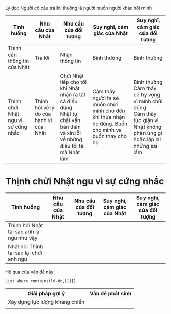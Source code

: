 Lý do:: Người có câu trả lời thường là người muốn người khác hỏi mình
 
| Tình huống                          | Nhu cầu của Nhật                        | Nhu cầu của đối tượng                                                                                                             | Suy nghĩ, cảm giác của Nhật                                                                          | Suy nghĩ, cảm giác của đối tượng                                                                                               |
| ----------------------------------- | --------------------------------------- | --------------------------------------------------------------------------------------------------------------------------------- | ---------------------------------------------------------------------------------------------------- | ------------------------------------------------------------------------------------------------------------------------------ |
| Thịnh cần thông tin của Nhật        | Trả lời                                 | Nhận thông tin                                                                                                                    | Bình thường                                                                                          | Bình thường                                                                                                                    |
| Thịnh chửi Nhật ngu vì sự cứng nhắc | Thịnh hỏi về lý do của hành vi của Nhật | Chửi Nhật tiếp cho tới khi Nhật nhận ra tất cả điều đúng<br>Nhật tự chất vấn bản thân và xin lỗi về những điều tồi tệ mà Nhật làm | Cảm thấy người ta sẽ muốn chửi mình cho đến khi thừa nhận họ đúng. Buồn cho mình và buồn thay cho họ | Bình thường<br>Cảm thấy có hy vọng vì mình chửi đúng<br>Cảm thấy tức giận vì Nhật không phản ứng gì hoặc lặp lại những sai lầm |


# Thịnh chửi Nhật ngu vì sự cứng nhắc
| Tình huống                                 | Nhu cầu của Nhật | Nhu cầu của đối tượng | Suy nghĩ, cảm giác của Nhật | Suy nghĩ, cảm giác của đối tượng |
| ------------------------------------------ | ---------------- | --------------------- | --------------------------- | -------------------------------- |
| Thịnh hỏi Nhật tại sao anh lại ngu như vậy |                  |                       |                             |                                  |
| Nhật hỏi Thịnh tại sao lại chửi anh ngu    |                  |                       |                             |                                  |


Hệ quả của vấn đề này:
```dataview
List where contains(lý-do,[[]])
```

| Giải pháp gợi ý                | Vấn đề phát sinh |
| ------------------------------ | ---------------- |
| Xây dựng lực lượng kháng chiến |                  |
|                                |                  |


